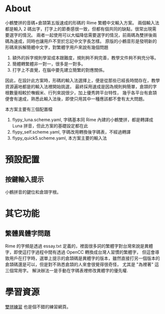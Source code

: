 # About
小鶴雙拼的音碼+倉頡第五版速成的形碼的 Rime 繁體中文輸入方案。
兩個輸入法都是輸入 2 碼出字，打字上的節奏感很一致，但都有個共同的缺點，很常出現需要選字的情況。
兩者一起使用可以大幅降低需要選字的情況，前兩碼為雙拼後兩碼為速成，同時也讓用戶不至於忘記中文字長怎樣。
原版的小鶴音形是發明新的形碼來拆解簡體中文字，對繁體字用戶來說有幾個問題
1. 額外的拆字規則學習成本跟難度，規則夠不夠完善，教學文件夠不夠充分等。
2. 簡體轉繁體非一對一，很多是一對多。
3. 打字上不直覺，在腦中要先建立簡繁的對應關係。

因此，在設計此方案時，形碼的輸入法選擇上，便是從那些已經長時間存在，教學資源遍地都是的輸入法裡開始挑選，
最終採用速成是因為規則夠簡單，倉頡的字根數量相較於嘸蝦米、行列來說很少，加上優秀跨平台特性，
幾乎各平台有倉頡便會有速成，熟悉此輸入法後，即使只用其中一種應該都不會有太大問題。

本方案主要有三個配置檔
1. flypy_luna.scheme.yaml, 字碼基本同 Rime 內建的小鶴雙拼，都是轉譯成 Luna 拼音，但此方案的基礎設定都在此
2. flypy_self.scheme.yaml, 字碼改用轉換後字碼表，不經過轉譯
3. flypy_quick5.scheme.yaml, 本方案主要的輸入法

# 預設配置


## 按鍵輸入提示
小鶴拼音的鍵位和倉頡字根。


# 其它功能

## 繁體異體字問題
Rime 的字頻是透過 essay.txt 定義的，裡面很多詞的繁體字對台灣來說是異體字，即使這打字過程中間有透過 OpenCC 轉換成台灣人習慣的繁體字，
但這會導致用戶在打字時，選單上提示的倉頡碼是異體字的版本，雖然直接打另一個版本的倉頡碼還是可以，但是對不熟悉倉頡的人來會很覺得很奇怪，
尤其是 "為裡著" 這三個常用字。
解決辦法一是手動在字碼表裡修改異體字的優先權.


# 學習資源
[雙拼練習](https://api.ihint.me/shuang/) 也是個不錯的練習網頁。

